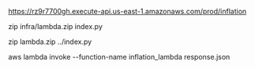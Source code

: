 https://rz9r7700gh.execute-api.us-east-1.amazonaws.com/prod/inflation

zip infra/lambda.zip index.py

zip lambda.zip ../index.py

aws lambda invoke --function-name inflation_lambda response.json